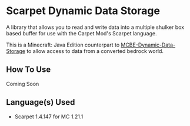 # Scarpet Dynamic Data Storage

A library that allows you to read and write data into a multiple shulker box based buffer for use with the Carpet Mod's Scarpet language.

This is a Minecraft: Java Edition counterpart to [MCBE-Dynamic-Data-Storage](https://github.com/BJTMastermind/MCBE-Dynamic-Data-Storage/edit/main/README.md) to allow access to data from a converted bedrock world.

## How To Use

Coming Soon

<!--
***Stable***

```js
// creating buffer instance
let buffer = new Buffer();

// reading
buffer.readBoolean();
buffer.readUByte();
buffer.readByte();
buffer.readUShort();
buffer.readShort();
buffer.readUInt();
buffer.readInt();
buffer.readULong();
buffer.readLong();
buffer.readFloat();
buffer.readDouble();
buffer.readString();

// writing
buffer.writeBoolean();
buffer.writeUByte();
buffer.writeByte();
buffer.writeUShort();
buffer.writeShort();
buffer.writeUInt();
buffer.writeInt();
buffer.writeULong();
buffer.writeLong();
buffer.writeFloat();
buffer.writeDouble();
buffer.writeString();

// other
buffer.MAX_SIZE;
buffer.clear();
buffer.getDimension();
buffer.getOffset();
buffer.getOffsetLocation();
buffer.setOffset();
```

***Experimental***

```js
buffer.close();
buffer.delete();
buffer.save();
buffer.load();
```

All methods have doc strings for extra details about how to use them and what they are for.

***For Devs***

All data written from this library is stored in a 48x48 area under X0,Z0 at the bottom of the world in the dimension it was told to be saved in. (Defaults to the overworld)
-->

## Language(s) Used

* Scarpet 1.4.147 for MC 1.21.1
